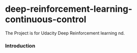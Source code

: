 # deep-reinforcement-learning-continuous-control
The Project is for Udacity Deep Reinforcement learning nd. 
### Introduction

